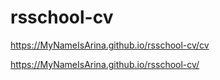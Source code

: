 # rsschool-cv
https://MyNameIsArina.github.io/rsschool-cv/cv

https://MyNameIsArina.github.io/rsschool-cv/
